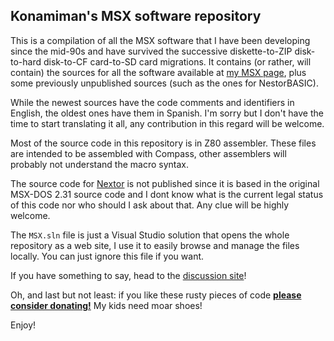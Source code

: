 ## Konamiman's MSX software repository

This is a compilation of all the MSX software that I have been developing since the mid-90s and have survived the successive diskette-to-ZIP disk-to-hard disk-to-CF card-to-SD card migrations. It contains (or rather, will contain) the sources for all the software available at [my MSX page](http://www.konamiman.com), plus some previously unpublished sources (such as the ones for NestorBASIC).

While the newest sources have the code comments and identifiers in English, the oldest ones have them in Spanish. I'm sorry but I don't have the time to start translating it all, any contribution in this regard will be welcome.

Most of the source code in this repository is in Z80 assembler. These files are intended to be assembled with Compass, other assemblers will probably not understand the macro syntax.  

The source code for [Nextor](http://www.konamiman.com#nextor) is not published since it is based in the original MSX-DOS 2.31 source code and I dont know what is the current legal status of this code nor who should I ask about that. Any clue will be highly welcome.

The `MSX.sln` file is just a Visual Studio solution that opens the whole repository as a web site, I use it to easily browse and manage the files locally. You can just ignore this file if you want.

If you have something to say, head to the [discussion site](http://konamiman.bitbucket.org/MSX)!

Oh, and last but not least: if you like these rusty pieces of code **[please consider donating!](http://www.konamiman.com#donate)** My kids need moar shoes!

Enjoy!
